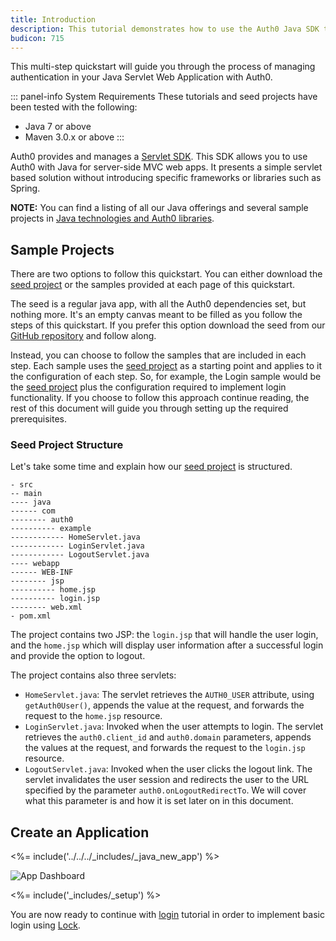 ```yaml
---
title: Introduction
description: This tutorial demonstrates how to use the Auth0 Java SDK to add authentication and authorization to your web app
budicon: 715
---
```



This multi-step quickstart will guide you through the process of managing authentication in your Java Servlet Web Application with Auth0.

::: panel-info System Requirements
These tutorials and seed projects have been tested with the following:
- Java 7 or above
- Maven 3.0.x or above
:::

Auth0 provides and manages a [Servlet SDK](https://github.com/auth0/auth0-servlet). This SDK allows you to use Auth0 with Java for server-side MVC web apps. It presents a simple servlet based solution without introducing specific frameworks or libraries such as Spring.

__NOTE:__ You can find a listing of all our Java offerings and several sample projects in [Java technologies and Auth0 libraries](/java-overview).


## Sample Projects

There are two options to follow this quickstart. You can either download the [seed project](https://github.com/auth0-samples/auth0-servlet-sample/tree/master/00-Starter-Seed) or the samples provided at each page of this quickstart.

The seed is a regular java app, with all the Auth0 dependencies set, but nothing more. It's an empty canvas meant to be filled as you follow the steps of this quickstart. If you prefer this option download the seed from our [GitHub repository](https://github.com/auth0-samples/auth0-servlet-sample/tree/master/00-Starter-Seed) and follow along.

Instead, you can choose to follow the samples that are included in each step. Each sample uses the [seed project](https://github.com/auth0-samples/auth0-servlet-sample/tree/master/00-Starter-Seed) as a starting point and applies to it the configuration of each step. So, for example, the Login sample would be the [seed project](https://github.com/auth0-samples/auth0-servlet-sample/tree/master/00-Starter-Seed) plus the configuration required to implement login functionality. If you choose to follow this approach continue reading, the rest of this document will guide you through setting up the required prerequisites.

### Seed Project Structure

Let's take some time and explain how our [seed project](https://github.com/auth0-samples/auth0-servlet-sample/tree/master/00-Starter-Seed) is structured.


```text
- src
-- main
---- java
------ com
-------- auth0
---------- example
------------ HomeServlet.java
------------ LoginServlet.java
------------ LogoutServlet.java
---- webapp
------ WEB-INF
-------- jsp
---------- home.jsp
---------- login.jsp
-------- web.xml
- pom.xml
```

The project contains two JSP: the `login.jsp` that will handle the user login, and the `home.jsp` which will display user information after a successful login and provide the option to logout.

The project contains also three servlets:
- `HomeServlet.java`: The servlet retrieves the `AUTH0_USER` attribute, using `getAuth0User()`, appends the value at the request, and forwards the request to the `home.jsp` resource.
- `LoginServlet.java`: Invoked when the user attempts to login. The servlet retrieves the `auth0.client_id` and `auth0.domain` parameters, appends the values at the request, and forwards the request to the `login.jsp` resource.
- `LogoutServlet.java`: Invoked when the user clicks the logout link. The servlet invalidates the user session and redirects the user to the URL specified by the parameter `auth0.onLogoutRedirectTo`. We will cover what this parameter is and how it is set later on in this document.


## Create an Application

<%= include('../../../_includes/_java_new_app') %>

![App Dashboard](/media/articles/java/app_dashboard.png)

<%= include('_includes/_setup') %>

You are now ready to continue with [login](/quickstart/webapp/java/01-login) tutorial in order to implement basic login using [Lock](/libraries/lock).
